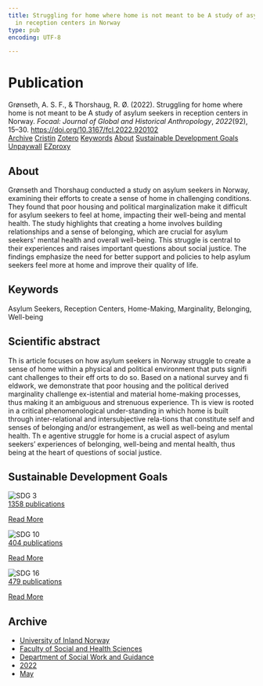 ```yaml
---
title: Struggling for home where home is not meant to be A study of asylum seekers
  in reception centers in Norway
type: pub
encoding: UTF-8

---
```

<h1>Publication</h1>
<article id="csl-bib-container-4IPJTJPZ" class="csl-bib-container">
  <div class="csl-bib-body"> <div class="csl-entry">Grønseth, A. S. F., &#38; Thorshaug, R. Ø. (2022). Struggling for home where home is not meant to be A study of asylum seekers in reception centers in Norway. <i>Focaal: Journal of Global and Historical Anthropology</i>, <i>2022</i>(92), 15–30. <a href="https://doi.org/10.3167/fcl.2022.920102">https://doi.org/10.3167/fcl.2022.920102</a></div> </div>
  <div class="csl-bib-buttons">
    <a href="#taxonomy-article-4IPJTJPZ" alt="archive" class="csl-bib-button">Archive</a>
    <a href="https://app.cristin.no/results/show.jsf?id=2021022" alt="Cristin" class="csl-bib-button">Cristin</a>
    <a href="http://zotero.org/groups/5881554/items/4IPJTJPZ" alt="Zotero" class="csl-bib-button">Zotero</a>
    <a href="#keywords-article-4IPJTJPZ" alt="keywords" class="csl-bib-button">Keywords</a>
    <a href="#about-article-4IPJTJPZ" alt="about_pub" class="csl-bib-button">About</a>
    <a href="#sdg-article-4IPJTJPZ" alt="sdg" class="csl-bib-button">Sustainable Development Goals</a>
    <a href="https://www.berghahnjournals.com/downloadpdf/journals/focaal/2022/92/fcl920102.pdf" alt="Unpaywall" class="csl-bib-button">Unpaywall</a>
    <a href="https://www.berghahnjournals.com/downloadpdf/journals/focaal/2022/92/fcl920102.pdf" alt="EZproxy" class="csl-bib-button">EZproxy</a>
  </div>
  <div id="csl-bib-meta-container-4IPJTJPZ"></div>
</article>
<div id="csl-bib-meta-4IPJTJPZ" class="csl-bib-meta">
  <article id="about-article-4IPJTJPZ" class="about_pub-article">
    <h1>About</h1>
    Grønseth and Thorshaug conducted a study on asylum seekers in Norway, examining their efforts to create a sense of home in challenging conditions. They found that poor housing and political marginalization make it difficult for asylum seekers to feel at home, impacting their well-being and mental health. The study highlights that creating a home involves building relationships and a sense of belonging, which are crucial for asylum seekers' mental health and overall well-being. This struggle is central to their experiences and raises important questions about social justice. The findings emphasize the need for better support and policies to help asylum seekers feel more at home and improve their quality of life.
  </article>
  <article id="keywords-article-4IPJTJPZ" class="keywords-article">
    <h1>Keywords</h1>
    Asylum Seekers, Reception Centers, Home-Making, Marginality, Belonging, Well-being
  </article>
  <article id="abstract-article-4IPJTJPZ" class="abstract-article">
    <h1>Scientific abstract</h1>
    Th  is article focuses on how asylum seekers in Norway struggle to create a sense of home within a physical and political environment that puts signifi cant challenges to their eff orts to do so. Based on a national survey and fi eldwork, we demonstrate that poor housing and the political derived marginality challenge ex-istential and material home-making processes, thus making it an ambiguous and strenuous  experience.  Th   is  view  is  rooted  in  a  critical  phenomenological  under-standing in which home is built through inter-relational and intersubjective rela-tions that constitute self and senses of belonging and/or estrangement, as well as well-being  and  mental  health.  Th   e  agentive  struggle  for  home  is  a  crucial  aspect  of  asylum  seekers’  experiences  of  belonging,  well-being  and  mental  health,  thus  being at the heart of questions of social justice.
  </article>
  <article id="sdg-article-4IPJTJPZ" class="sdg-article">
    <h1>Sustainable Development Goals</h1>
    <div class="sdg-container"><div id="sdg3" class="sdg">
        <img src="{{< params subfolder >}}images/sdg/sdg03_en.png" class="image" alt="SDG 3">
        <div class="sdg-overlay">
          <a href="/en/archive/?key=?sdg=3#archive" class="sdg-publication-count"><span>1358</span> publications</a>
          <p><a href="https://sdgs.un.org/goals/goal3" class="sdg-read-more">Read More</a></p>
        </div>
      </div> <div id="sdg10" class="sdg">
        <img src="{{< params subfolder >}}images/sdg/sdg10_en.png" class="image" alt="SDG 10">
        <div class="sdg-overlay">
          <a href="/en/archive/?key=?sdg=10#archive" class="sdg-publication-count"><span>404</span> publications</a>
          <p><a href="https://sdgs.un.org/goals/goal10" class="sdg-read-more">Read More</a></p>
        </div>
      </div> <div id="sdg16" class="sdg">
        <img src="{{< params subfolder >}}images/sdg/sdg16_en.png" class="image" alt="SDG 16">
        <div class="sdg-overlay">
          <a href="/en/archive/?key=?sdg=16#archive" class="sdg-publication-count"><span>479</span> publications</a>
          <p><a href="https://sdgs.un.org/goals/goal16" class="sdg-read-more">Read More</a></p>
        </div>
      </div></div>
  </article>
  <article id="taxonomy-article-4IPJTJPZ" class="taxonomy-article">
    <h1>Archive</h1>
    <ul>
      <li>
        <a href="/en/archive/?key=3DCRN523">University of Inland Norway</a>
      </li>
      <li>
        <a href="/en/archive/?key=IDKFS3MX">Faculty of Social and Health Sciences</a>
      </li>
      <li>
        <a href="/en/archive/?key=CU4VFGCV">Department of Social Work and Guidance</a>
      </li>
      <li>
        <a href="/en/archive/?key=7UTH2T35">2022</a>
      </li>
      <li>
        <a href="/en/archive/?key=V22RSBPG">May</a>
      </li>
    </ul>
  </article>
</div>
